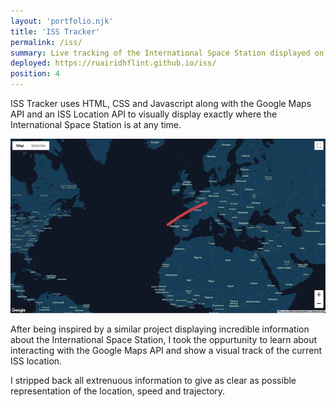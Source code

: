 ```yaml
---
layout: 'portfolio.njk'
title: 'ISS Tracker'
permalink: /iss/
summary: Live tracking of the International Space Station displayed on Google Maps
deployed: https://ruairidhflint.github.io/iss/
position: 4
---
```


ISS Tracker uses HTML, CSS and Javascript along with the Google Maps API and an ISS Location
API to visually display exactly where the International Space Station is at any time.

![ISS app screenshot](/assets/images/iss.webp 'ISS')

After being inspired by a similar project displaying incredible information about the International
Space Station, I took the oppurtunity to learn about interacting with the Google Maps API and show
a visual track of the current ISS location.

I stripped back all extrenuous information to give as clear as possible representation of the location,
speed and trajectory.
